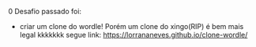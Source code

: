 0 Desafio passado foi:
 - criar um clone do wordle!
Porém um clone do xingo(RIP) é bem mais legal kkkkkkk
segue link: https://lorrananeves.github.io/clone-wordle/
